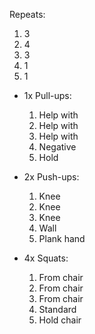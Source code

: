 
Repeats:
1. 3 
2. 4
3. 3
4. 1
5. 1


- 1x Pull-ups:
	1. Help with
	2. Help with
	3. Help with
	4. Negative
	5. Hold

- 2x Push-ups:  
	1. Knee
	2. Knee
	3. Knee
	4. Wall
	5. Plank hand

- 4x Squats:
	1. From chair
	2. From chair
	3. From chair 
	4. Standard
	5. Hold chair

